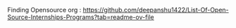 Finding Opensource org : https://github.com/deepanshu1422/List-Of-Open-Source-Internships-Programs?tab=readme-ov-file